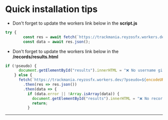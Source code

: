 # Quick installation tips 
* Don't forget to update the workers link below in the **script.js**

```js
try {
        const res = await fetch(`https://trackmania.reyzosfx.workers.dev/?pseudo=${encodeURIComponent(pseudo)}`);
        const data = await res.json();
```

* Don't forget to update the workers link below in the **/records/results.html**
  
```js
if (!pseudo) {
      document.getElementById("results").innerHTML = "❌ No username given.";
    } else {
      fetch(`https://trackmania.reyzosfx.workers.dev/?pseudo=${encodeURIComponent(pseudo)}`)
        .then(res => res.json())
        .then(data => {
          if (data.error || !Array.isArray(data)) {
            document.getElementById("results").innerHTML = "❌ No record found.";
            return;
          }
```
---
